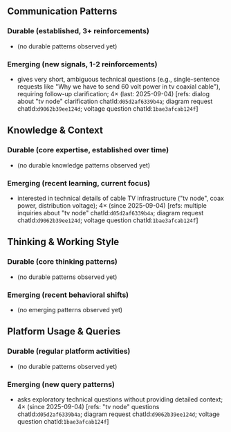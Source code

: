 ## Communication Patterns
### Durable (established, 3+ reinforcements)
- (no durable patterns observed yet)

### Emerging (new signals, 1-2 reinforcements)
- gives very short, ambiguous technical questions (e.g., single-sentence requests like "Why we have to send 60 volt power in tv coaxial cable"), requiring follow-up clarification; 4× (last: 2025-09-04) [refs: dialog about "tv node" clarification chatId:`d05d2af6339b4a`; diagram request chatId:`d9062b39ee124d`; voltage question chatId:`1bae3afcab124f`]

## Knowledge & Context
### Durable (core expertise, established over time)
- (no durable knowledge patterns observed yet)

### Emerging (recent learning, current focus)
- interested in technical details of cable TV infrastructure ("tv node", coax power, distribution voltage); 4× (since 2025-09-04) [refs: multiple inquiries about "tv node" chatId:`d05d2af6339b4a`; diagram request chatId:`d9062b39ee124d`; voltage question chatId:`1bae3afcab124f`]

## Thinking & Working Style
### Durable (core thinking patterns)
- (no durable patterns observed yet)

### Emerging (recent behavioral shifts)
- (no emerging patterns observed yet)

## Platform Usage & Queries
### Durable (regular platform activities)
- (no durable patterns observed yet)

### Emerging (new query patterns)
- asks exploratory technical questions without providing detailed context; 4× (since 2025-09-04) [refs: "tv node" questions chatId:`d05d2af6339b4a`; diagram request chatId:`d9062b39ee124d`; voltage question chatId:`1bae3afcab124f`]